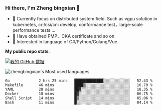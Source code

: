 ### Hi there, I'm Zheng bingxian  👋

* 📖  Currently focus on distributed system field. Such as vgpu solution in kubernetes, cri/csi/cni develop, conformance test，large-scale performance tests ...
* 🌱  Have obtained PMP、CKA certificate and so on.
* 👯  Interested in language of C#/Python/Golang/Vue.

**My public repo stats**:

[![我的 GitHub 数据](https://github-readme-stats.vercel.app/api?username=zhengbingxian&theme=merko)]()

![zhengbingxian's Most used languages](https://github-readme-stats.vercel.app/api/top-langs/?username=zhengbingxian&layout=compact&hide_border=true&langs_count=10)

<!--START_SECTION:waka-->

```text
Go             2 hrs 25 mins   █████████████░░░░░░░░░░░░   52.43 %
Makefile       46 mins         ████▒░░░░░░░░░░░░░░░░░░░░   16.79 %
YAML           28 mins         ██▓░░░░░░░░░░░░░░░░░░░░░░   10.35 %
Docker         18 mins         █▓░░░░░░░░░░░░░░░░░░░░░░░   06.75 %
Shell Script   14 mins         █▒░░░░░░░░░░░░░░░░░░░░░░░   05.06 %
Bash           11 mins         █░░░░░░░░░░░░░░░░░░░░░░░░   04.14 %
```

<!--END_SECTION:waka-->
